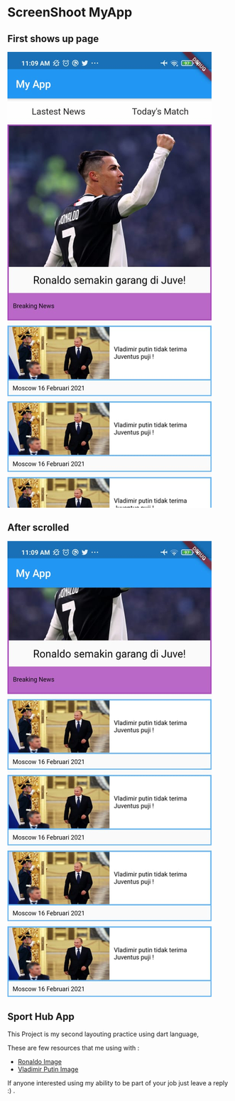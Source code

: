 # ScreenShoot MyApp

## First shows up page
<img src="/assets/images/1.jpeg" title="Screenshot dari HP 1"/>

## After scrolled
<img src="/assets/images/2.jpeg" title="Screenshot dari HP 2"/>

## Sport Hub App

This Project is my second layouting practice using dart language,

These are few resources that me using with  :

- [Ronaldo Image](https://i.insider.com/5e14563c855cc23d4d6f14f3?width=1136&format=jpeg)
- [Vladimir Putin Image](https://media3.s-nbcnews.com/j/newscms/2015_51/1341521/151215-putin-walking-door-622p_d53995bcdc8bea10d6f642a6cf3eefe7.fit-760w.jpg)

If anyone interested using my ability to be part of your job just leave a reply :) .
